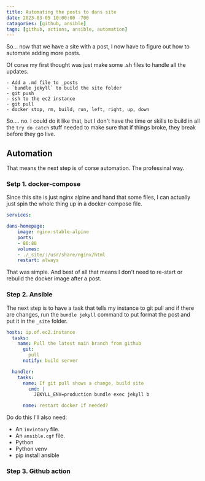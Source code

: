 ```yaml
---
title: Automating the posts to dans site
date: 2023-03-05 10:00:00 -700
catagories: [github, ansible]
tags: [github, actions, ansible, automation]
---
```


So... now that we have a site with a post, I now have to figure out how to automate adding more posts.

Of corse my first thought was just make some .sh files to handle all the updates.

    - Add a .md file to _posts
    - `bundle jekyll` to build the site folder
    - git push
    - ssh to the ec2 instance
    - git pull
    - docker stop, rm, build, run, left, right, up, down

So.... no. I could do it like that, but I don't have the time or skills to build in all the `try do catch` stuff needed to make sure that if things broke, they break before they go live.

## Automation

That means the next step is of corse automation. The professinal way.

### Setp 1. docker-compose

Since this site is just nginx alpine and hand that some files, I can actually just spin the whole thing up in a docker-compose file.

```yml
services:

dans-homepage: 
    image: nginx:stable-alpine
    ports: 
    - 80:80
    volumes:
    - ./_site/:/usr/share/nginx/html
    restart: always 
```

That was simple. And best of all that means I don't need to re-start or rebuild the docker image after a post.

### Step 2. Ansible

The next step is to have a task that tells my instance to git pull and if there are changes, run the `bundle jekyll` command to put format the post and put it in the `_site` folder.

```yml
hosts: ip.of.ec2.instance
  tasks: 
    name: Pull the latest main branch from github
      git: 
        pull 
      notify: build server

  handler:
    tasks: 
      name: If git pull shows a change, build site
        cmd: |
          JEKYLL_ENV=production bundle exec jekyll b

      name: restart docker if needed? 
```

Do do this I'll also need:

- An `invintory` file.
- An `ansible.cgf` file.
- Python
- Python venv
- pip install ansible

### Step 3. Github action


